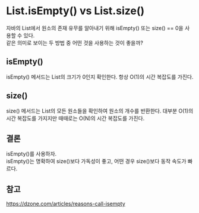 # List.isEmpty() vs List.size()
자바의 List에서 원소의 존재 유무를 알아내기 위해 isEmpty() 또는 size() == 0을 사용할 수 있다.  
같은 의미로 보이는 두 방법 중 어떤 것을 사용하는 것이 좋을까?

## isEmpty()
isEmpty() 메서드는 List의 크기가 0인지 확인한다. 항상 O(1)의 시간 복잡도를 가진다.

## size()
size() 메서드는 List의 모든 원소들을 확인하여 원소의 개수를 반환한다. 대부분 O(1)의 시간 복잡도를 가지지만 때때로는 O(N)의 시간 복잡도를 가진다.

## 결론
isEmpty()를 사용하자.  
isEmpty()는 명확하여 size()보다 가독성이 좋고, 어떤 경우 size()보다 동작 속도가 빠르다.  

## 참고
https://dzone.com/articles/reasons-call-isempty  